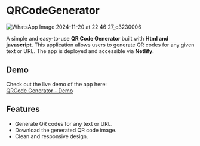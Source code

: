 # QRCodeGenerator

![WhatsApp Image 2024-11-20 at 22 46 27_c3230006](https://github.com/user-attachments/assets/bafbb8da-33d9-400c-a902-6c0fc9ccfe25)



A simple and easy-to-use **QR Code Generator** built with **Html and javascript**. This application allows users to generate QR codes for any given text or URL. The app is deployed and accessible via **Netlify**.

## Demo
Check out the live demo of the app here:  
[QRCode Generator - Demo](https://qrforlink.netlify.app/)

## Features
- Generate QR codes for any text or URL.
- Download the generated QR code image.
- Clean and responsive design.

